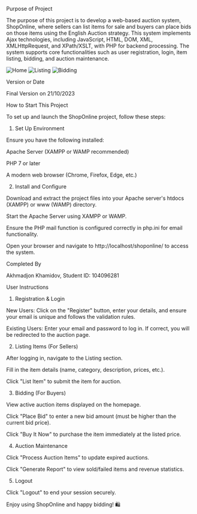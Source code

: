 Purpose of Project

The purpose of this project is to develop a web-based auction system, ShopOnline, where sellers can list items for sale and buyers can place bids on those items using the English Auction strategy. This system implements Ajax technologies, including JavaScript, HTML, DOM, XML, XMLHttpRequest, and XPath/XSLT, with PHP for backend processing. The system supports core functionalities such as user registration, login, item listing, bidding, and auction maintenance.

![Home](https://github.com/user-attachments/assets/76efaa6b-88ec-4b5a-93ad-51aedab90ce4)
![Listing](https://github.com/user-attachments/assets/a775e0c0-55c8-46c9-9d19-983db65ba4b2)
![Bidding](https://github.com/user-attachments/assets/e671caa9-936c-4894-b36d-9aed64b69e3d)

Version or Date

Final Version on 21/10/2023

How to Start This Project

To set up and launch the ShopOnline project, follow these steps:

1. Set Up Environment

Ensure you have the following installed:

Apache Server (XAMPP or WAMP recommended)

PHP 7 or later

A modern web browser (Chrome, Firefox, Edge, etc.)

2. Install and Configure

Download and extract the project files into your Apache server's htdocs (XAMPP) or www (WAMP) directory.

Start the Apache Server using XAMPP or WAMP.

Ensure the PHP mail function is configured correctly in php.ini for email functionality.

Open your browser and navigate to http://localhost/shoponline/ to access the system.

Completed By

Akhmadjon Khamidov, Student ID: 104096281

User Instructions

1. Registration & Login

New Users: Click on the "Register" button, enter your details, and ensure your email is unique and follows the validation rules.

Existing Users: Enter your email and password to log in. If correct, you will be redirected to the auction page.

2. Listing Items (For Sellers)

After logging in, navigate to the Listing section.

Fill in the item details (name, category, description, prices, etc.).

Click "List Item" to submit the item for auction.

3. Bidding (For Buyers)

View active auction items displayed on the homepage.

Click "Place Bid" to enter a new bid amount (must be higher than the current bid price).

Click "Buy It Now" to purchase the item immediately at the listed price.

4. Auction Maintenance

Click "Process Auction Items" to update expired auctions.

Click "Generate Report" to view sold/failed items and revenue statistics.

5. Logout

Click "Logout" to end your session securely.

Enjoy using ShopOnline and happy bidding! 🛍️
